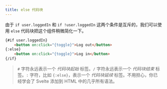 ```yaml
---
title: else 代码块
---
```


由于 `if user.loggedIn` 和 `if !user.loggedIn` 这两个条件是互斥的，我们可以使用 `else` 代码块把这个组件稍微简化一下。

```html
{#if user.loggedIn}
	<button on:click="{toggle}">Log out</button>
{:else}
	<button on:click="{toggle}">Log in</button>
{/if}
```

> `#` 字符永远表示一个 _代码块起始_ 标签。`/` 字符永远表示一个 _代码块结束_ 标签。`:` 字符，比如 `{:else}`，表示一个 _代码块延续_ 标签。不用担心，你已经学会了 Svelte 添加到 HTML 中的几乎所有语法。
